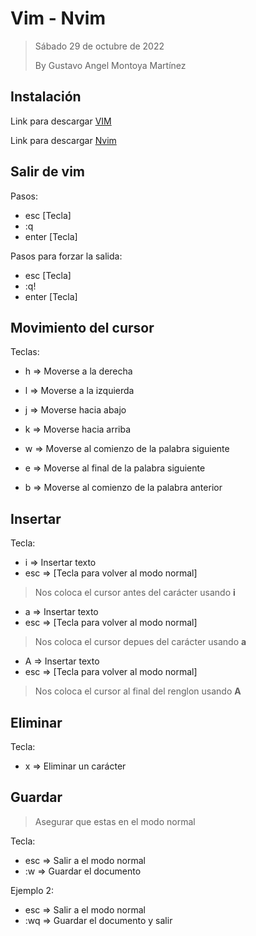 # Vim - Nvim 

> 
> Sábado 29 de octubre de 2022
> 
> By Gustavo Angel Montoya Martínez
> 

## Instalación 

Link para descargar [VIM](https://www.vim.org/download.php)

Link para descargar [Nvim](https://neovim.io/)

## Salir de vim

Pasos:

- esc [Tecla]
- :q
- enter [Tecla]

Pasos para forzar la salida:

- esc [Tecla]
- :q!
- enter [Tecla]

## Movimiento del cursor

Teclas: 

- h => Moverse a la derecha  
- l => Moverse a la izquierda 
- j => Moverse hacia abajo
- k => Moverse hacia arriba

- w => Moverse al comienzo de la palabra siguiente 
- e => Moverse al final de la palabra siguiente  
- b => Moverse al comienzo de la palabra anterior 

## Insertar 

Tecla:

- i => Insertar texto 
- esc => [Tecla para volver al modo normal]

> Nos coloca el cursor antes del carácter usando **i**

- a => Insertar texto 
- esc => [Tecla para volver al modo normal]

> Nos coloca el cursor depues del carácter usando **a**

- A => Insertar texto
- esc => [Tecla para volver al modo normal]

> Nos coloca el cursor al final del renglon usando **A**
 
## Eliminar

Tecla:

- x => Eliminar un carácter

## Guardar

> Asegurar que estas en el modo normal

Tecla:

- esc => Salir a el modo normal
- :w => Guardar el documento

Ejemplo 2:

- esc => Salir a el modo normal
- :wq => Guardar el documento y salir 

